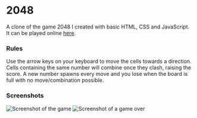 # 2048

A clone of the game 2048 I created with basic HTML, CSS and JavaScript. It can be played online [here](https://pcotestudio.github.io/2048/).

### Rules

Use the arrow keys on your keyboard to move the cells towards a direction. Cells containing the same number will combine once they clash, raising the score. A new number spawns every move and you lose when the board is full with no move/combination possible.

### Screenshots

![Screenshot of the game](https://i.imgur.com/8T87vVa.png)
![Screenshot of a game over](https://i.imgur.com/aMpTN34.png)